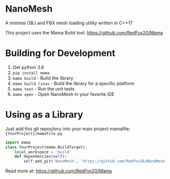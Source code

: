 # NanoMesh
A minimal OBJ and FBX mesh loading utility written in C++17

This project uses the Mama Build tool: https://github.com/RedFox20/Mama


# Building for Development
1. Get python 3.6
2. `pip install mama`
3. `mama build` - Build the library
4. `mama build linux` - Build the library for a specific platform
5. `mama test` - Run the unit tests
6. `mama open` - Open NanoMesh in your favorite IDE


# Using as a Library
Just add this git repository into your main project mamafile: `{YourProject}/mamafile.py`
```py
import mama
class YourProject(mama.BuildTarget):
    local_workspace = 'build'
    def dependencies(self):
        self.add_git('NanoMesh', 'https://github.com/RedFox20/NanoMesh.git')

```
Read more at: https://github.com/RedFox20/Mama
